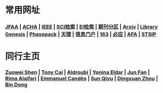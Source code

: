 # 常用网址

### <a href="https://www.springer.com/journal/41">JFAA</a> | <a href="https://www.sciencedirect.com/journal/applied-and-computational-harmonic-analysis">ACHA</a> | <a href="http://ieeexplore.ieee.org/">IEEE</a> | <a href="https://www.webofknowledge.com">SCI检索</a> | <a href="http://www.engineeringvillage.com">EI检索</a> | <a href="http://202.113.68.3/lib/Sub.html#!Module/Resource/Type/Show/ColumnId/f3813a70-3119-43a0-8528-7d1e476937e6/ItemId/8bd11b0a-927e-4739-a642-56e1274a97c6">期刊分区</a> | <a href="https://arxiv.org/">Arxiv</a> | <a href="http://gen.lib.rus.ec/">Library Genesis</a> | <a href="https://www.cs.umd.edu/~tomg/projects/phasepack/">Phasepack</a> | <a href="http://www.tjut.edu.cn/">天理</a> | <a href="http://my.tjut.edu.cn/">信息门户</a> | <a href="https://www.163.com/">163</a> | <a href="https://cn.bing.com/?ensearch=1">必应</a> | <a href="https://www.springer.com/journal/43034">AFA</a> | <a href="http://www.stsip.org/">STSIP</a>

# 同行主页

### <a href="https://blog.nus.edu.sg/matzuows/">Zuowei Shen</a> | <a href="http://www-stat.wharton.upenn.edu/~tcai/"> Tony Cai</a> | <a href="https://as.vanderbilt.edu/math/bio/?who=akram-aldroubi">Aldroubi</a> | <a href="https://webee.technion.ac.il/Sites/People/YoninaEldar/index.php">Yonina Eldar</a> | <a href="http://www.math.hkbu.edu.hk/~junfan/">Jun Fan</a> | <a href="http://www.alaifari.com/">Rima Alaifari</a> | <a href="http://statweb.stanford.edu/~candes/">Emmanuel Candès</a> | <a href="https://sciences.ucf.edu/math/qsun/">Sun Qiyu</a> | <a href="https://www.cityu.edu.hk/rcms/DXZhou.htm"> Dingxuan Zhou</a> | <a href="http://bicmr.pku.edu.cn/~dongbin/"> Bin Dong</a>
